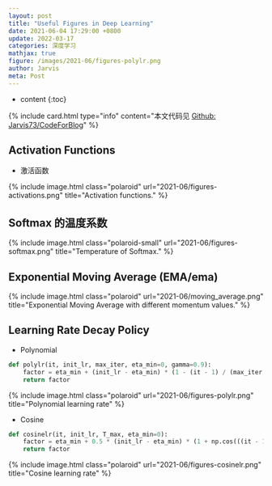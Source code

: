 ```yaml
---
layout: post
title: "Useful Figures in Deep Learning"
date: 2021-06-04 17:29:00 +0800
update: 2022-03-17
categories: 深度学习
mathjax: true
figure: /images/2021-06/figures-polylr.png
author: Jarvis
meta: Post
---
```


* content
{:toc}



{% include card.html type="info" content="本文代码见 [Github: Jarvis73/CodeForBlog](https://github.com/Jarvis73/CodeForBlog/blob/main/python/20210604-figures-activations.py)" %}

## Activation Functions

* 激活函数

{% include image.html class="polaroid" url="2021-06/figures-activations.png" title="Activation functions." %}

## Softmax 的温度系数

{% include image.html class="polaroid-small" url="2021-06/figures-softmax.png" title="Temperature of Softmax." %}

## Exponential Moving Average (EMA/ema)

{% include image.html class="polaroid" url="2021-06/moving_average.png" title="Exponential Moving Average with different momentum values." %}


## Learning Rate Decay Policy

* Polynomial

```python
def polylr(it, init_lr, max_iter, eta_min=0, gamma=0.9):
    factor = eta_min + (init_lr - eta_min) * (1 - (it - 1) / (max_iter - 1)) ** gamma
    return factor
```

{% include image.html class="polaroid" url="2021-06/figures-polylr.png" title="Polynomial learning rate" %}

* Cosine

```python
def cosinelr(it, init_lr, T_max, eta_min=0):
    factor = eta_min + 0.5 * (init_lr - eta_min) * (1 + np.cos(((it - 1) % T_max) / (T_max - 1) * np.pi))
    return factor
```

{% include image.html class="polaroid" url="2021-06/figures-cosinelr.png" title="Cosine learning rate" %}
